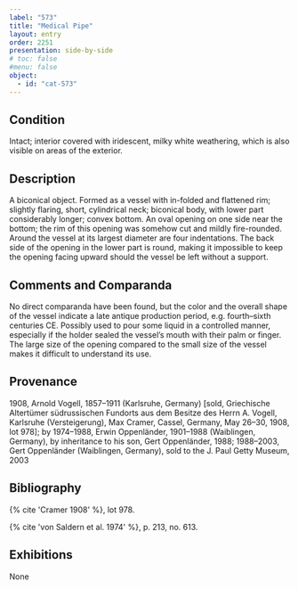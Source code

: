 ```yaml
---
label: "573"
title: "Medical Pipe"
layout: entry
order: 2251
presentation: side-by-side
# toc: false
#menu: false 
object:
  - id: "cat-573"
---
```


## Condition

Intact; interior covered with iridescent, milky white weathering, which is also visible on areas of the exterior.

## Description

A biconical object. Formed as a vessel with in-folded and flattened rim; slightly flaring, short, cylindrical neck; biconical body, with lower part considerably longer; convex bottom. An oval opening on one side near the bottom; the rim of this opening was somehow cut and mildly fire-rounded. Around the vessel at its largest diameter are four indentations. The back side of the opening in the lower part is round, making it impossible to keep the opening facing upward should the vessel be left without a support.

## Comments and Comparanda

No direct comparanda have been found, but the color and the overall shape of the vessel indicate a late antique production period, e.g. fourth–sixth centuries CE. Possibly used to pour some liquid in a controlled manner, especially if the holder sealed the vessel’s mouth with their palm or finger. The large size of the opening compared to the small size of the vessel makes it difficult to understand its use.

## Provenance

1908, Arnold Vogell, 1857–1911 (Karlsruhe, Germany) [sold, Griechische Altertümer südrussischen Fundorts aus dem Besitze des Herrn A. Vogell, Karlsruhe (Versteigerung), Max Cramer, Cassel, Germany, May 26–30, 1908, lot 978]; by 1974–1988, Erwin Oppenländer, 1901–1988 (Waiblingen, Germany), by inheritance to his son, Gert Oppenländer, 1988; 1988–2003, Gert Oppenländer (Waiblingen, Germany), sold to the J. Paul Getty Museum, 2003

## Bibliography

{% cite 'Cramer 1908' %}, lot 978.

{% cite 'von Saldern et al. 1974' %}, p. 213, no. 613.

## Exhibitions

None